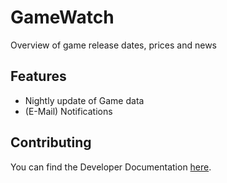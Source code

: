 # GameWatch

Overview of game release dates, prices and news

## Features

- Nightly update of Game data
- (E-Mail) Notifications

## Contributing

You can find the Developer Documentation [here](./developers.md).
